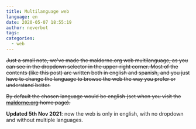 ```yaml
---
title: Multilanguage web
language: en
date: 2020-05-07 18:55:19
author: neverbot
tags:
categories:
  - web
---
```


~~Just a small note, we've made the maldorne.org web multilanguage, as you can see in the dropdown selector in the upper-right corner. Most of the contents (like this post) are written both in english and spanish, and you just have to change the language to browse the web the way you prefer or understand better.~~

~~By default the chosen language would be english (set when you visit the [maldorne.org](https://maldorne.org) home page).~~

**Updated 5th Nov 2021**: now the web is only in english, with no dropdown and without multiple languages.
